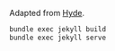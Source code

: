 Adapted from [Hyde](https://github.com/poole/hyde).

```bash
bundle exec jekyll build
bundle exec jekyll serve
```